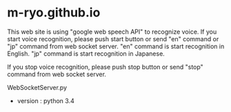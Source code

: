 # m-ryo.github.io

This web site is using "google web speech API" to recognize voice.
If you start voice recognition, please push start button or send "en" command or "jp" command from web socket server.
"en" command is start recognition in English.
"jp" command is start recognition in Japanese.

If you stop voice recognition, please push stop button or send "stop" command from web socket server.

WebSocketServer.py
- version : python 3.4
